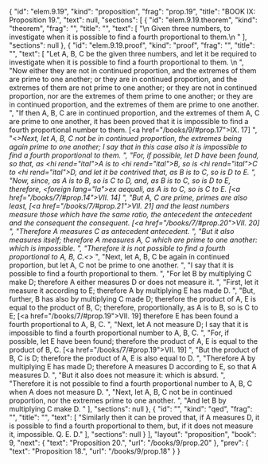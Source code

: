{
  "id": "elem.9.19",
  "kind": "proposition",
  "frag": "prop.19",
  "title": "BOOK IX: Proposition 19.",
  "text": null,
  "sections": [
    {
      "id": "elem.9.19.theorem",
      "kind": "theorem",
      "frag": "",
      "title": "",
      "text": [
        "\n       Given three numbers, to investigate when it is possible to find a fourth proportional to them.\n      "
      ],
      "sections": null
    },
    {
      "id": "elem.9.19.proof",
      "kind": "proof",
      "frag": "",
      "title": "",
      "text": [
        "Let A, B, C be the given three numbers, and let it be required to investigate when it is possible to find a fourth proportional to them. \n      ",
        "Now either they are not in continued proportion, and the extremes of them are prime to one another; or they are in continued proportion, and the extremes of them are not prime to one another; or they are not in continued proportion, nor are the extremes of them prime to one another; or they are in continued proportion, and the extremes of them are prime to one another. ",
        "If then A, B, C are in continued proportion, and the extremes of them A, C are prime to one another, it has been proved that it is impossible to find a fourth proportional number to them. [<a href=\"/books/9/#prop.17\">IX. 17</a>] ",
        "&lt;*&gt;Next, let A, B, C not be in continued proportion, the extremes being again prime to one another; I say that in this case also it is impossible to find a fourth proportional to them. ",
        "For, if possible, let D have been found, so that, as <hi rend=\"ital\">A</hi> is to <hi rend=\"ital\">B</hi>, so is <hi rend=\"ital\">C</hi> to <hi rend=\"ital\">D</hi>, and let it be contrived that, as B is to C, so is D to E. ",
        "Now, since, as A is to B, so is C to D, and, as B is to C, so is D to E, therefore, <foreign lang=\"la\">ex aequali</foreign>, as A is to C, so is C to E. [<a href=\"/books/7/#prop.14\">VII. 14</a>] ",
        "But A, C are prime, primes are also least, [<a href=\"/books/7/#prop.21\">VII. 21</a>] and the least numbers measure those which have the same ratio, the antecedent the antecedent and the consequent the consequent. [<a href=\"/books/7/#prop.20\">VII. 20</a>] ",
        "Therefore A measures C as antecedent antecedent. ",
        "But it also measures itself; therefore A measures A, C which are prime to one another: which is impossible. ",
        "Therefore it is not possible to find a fourth proportional to A, B, C.&lt;*&gt; ",
        "Next, let A, B, C be again in continued proportion, but let A, C not be prime to one another. ",
        "I say that it is possible to find a fourth proportional to them. ",
        "For let B by multiplying C make D; therefore A either measures D or does not measure it. ",
        "First, let it measure it according to E; therefore A by multiplying E has made D. ",
        "But, further, B has also by multiplying C made D; therefore the product of A, E is equal to the product of B, C; therefore, proportionally, as A is to B, so is C to E; [<a href=\"/books/7/#prop.19\">VII. 19</a>] therefore E has been found a fourth proportional to A, B, C. ",
        "Next, let A not measure D; I say that it is impossible to find a fourth proportional number to A, B, C. ",
        "For, if possible, let E have been found; therefore the product of A, E is equal to the product of B, C. [<a href=\"/books/7/#prop.19\">VII. 19</a>] ",
        "But the product of B, C is D; therefore the product of A, E is also equal to D. ",
        "Therefore A by multiplying E has made D; therefore A measures D according to E, so that A measures D. ",
        "But it also does not measure it: which is absurd. ",
        "Therefore it is not possible to find a fourth proportional number to A, B, C when A does not measure D. ",
        "Next, let A, B, C not be in continued proportion, nor the extremes prime to one another. ",
        "And let B by multiplying C make D. "
      ],
      "sections": null
    },
    {
      "id": "",
      "kind": "qed",
      "frag": "",
      "title": "",
      "text": [
        "Similarly then it can be proved that, if A measures D, it is possible to find a fourth proportional to them, but, if it does not measure it, impossible. Q. E. D."
      ],
      "sections": null
    }
  ],
  "layout": "proposition",
  "book": 9,
  "next": {
    "text": "Proposition 20.",
    "url": "/books/9/prop.20"
  },
  "prev": {
    "text": "Proposition 18.",
    "url": "/books/9/prop.18"
  }
}
